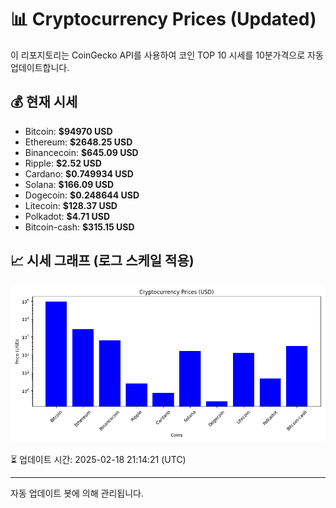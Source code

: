
# 📊 Cryptocurrency Prices (Updated)

이 리포지토리는 CoinGecko API를 사용하여 코인 TOP 10 시세를 10분가격으로 자동 업데이트합니다.

## 💰 현재 시세
- Bitcoin: **$94970 USD**
- Ethereum: **$2648.25 USD**
- Binancecoin: **$645.09 USD**
- Ripple: **$2.52 USD**
- Cardano: **$0.749934 USD**
- Solana: **$166.09 USD**
- Dogecoin: **$0.248644 USD**
- Litecoin: **$128.37 USD**
- Polkadot: **$4.71 USD**
- Bitcoin-cash: **$315.15 USD**

## 📈 시세 그래프 (로그 스케일 적용)
![Crypto Prices](crypto_prices.png)

⏳ 업데이트 시간: 2025-02-18 21:14:21 (UTC)

---
자동 업데이트 봇에 의해 관리됩니다.
